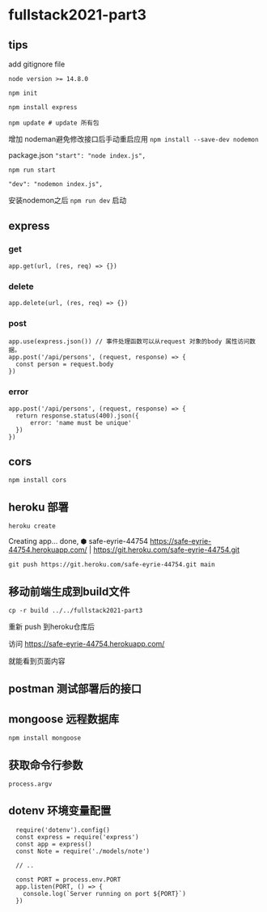 # fullstack2021-part3
## tips
add gitignore file

`node version >= 14.8.0`

`npm init`

`npm install express`

`npm update # update 所有包`

增加 nodeman避免修改接口后手动重启应用
`npm install --save-dev nodemon` 

package.json
`"start": "node index.js",`

`npm run start`

`"dev": "nodemon index.js",`

安装nodemon之后
`npm run dev` 启动


## express

### get
`app.get(url, (res, req) => {})`

### delete
`app.delete(url, (res, req) => {})`

### post
```
app.use(express.json()) // 事件处理函数可以从request 对象的body 属性访问数据。
app.post('/api/persons', (request, response) => {
  const person = request.body
})
```

### error
```
app.post('/api/persons', (request, response) => {
  return response.status(400).json({
      error: 'name must be unique'
  })
})

```

## cors
`npm install cors`

## heroku 部署
`heroku create   `

Creating app... done, ⬢ safe-eyrie-44754
https://safe-eyrie-44754.herokuapp.com/ | https://git.heroku.com/safe-eyrie-44754.git

`git push https://git.heroku.com/safe-eyrie-44754.git main`

## 移动前端生成到build文件
`cp -r build ../../fullstack2021-part3`

重新 push 到heroku仓库后

访问
https://safe-eyrie-44754.herokuapp.com/

就能看到页面内容

## postman 测试部署后的接口

## mongoose 远程数据库
`npm install mongoose`

## 获取命令行参数
`process.argv` 

## dotenv 环境变量配置
  ```
    require('dotenv').config()
    const express = require('express')
    const app = express()
    const Note = require('./models/note')

    // ..

    const PORT = process.env.PORT
    app.listen(PORT, () => {
      console.log(`Server running on port ${PORT}`)
    })
  ```